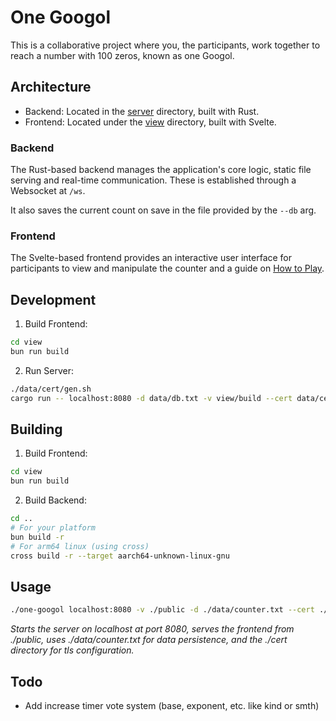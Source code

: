# One Googol

This is a collaborative project where you, the participants, work together to reach a number with 100 zeros, known as one Googol.

## Architecture

- Backend: Located in the [server](server/) directory, built with Rust.
- Frontend: Located under the [view](view/) directory, built with Svelte.

### Backend

The Rust-based backend manages the application's core logic, static file serving and real-time communication. These is established through a Websocket at `/ws`.

It also saves the current count on save in the file provided by the `--db` arg.

### Frontend

The Svelte-based frontend provides an interactive user interface for participants to view and manipulate the counter and a guide on [How to Play](https://one-googol.nwrenger.dev/faq).

## Development

1. Build Frontend:
```sh
cd view
bun run build
```

2. Run Server:
```sh
./data/cert/gen.sh
cargo run -- localhost:8080 -d data/db.txt -v view/build --cert data/cert/cert.pem --key data/cert/key.pem
```

## Building

1. Build Frontend:
```sh
cd view
bun run build
```

2. Build Backend:
```sh
cd ..
# For your platform
bun build -r
# For arm64 linux (using cross)
cross build -r --target aarch64-unknown-linux-gnu
```

## Usage

```sh
./one-googol localhost:8080 -v ./public -d ./data/counter.txt --cert ./cert/cert.pem --key ./cert/key.pem
```
_Starts the server on localhost at port 8080, serves the frontend from ./public, uses ./data/counter.txt for data persistence, and the ./cert directory for tls configuration._

## Todo

- Add increase timer vote system (base, exponent, etc. like kind or smth)
